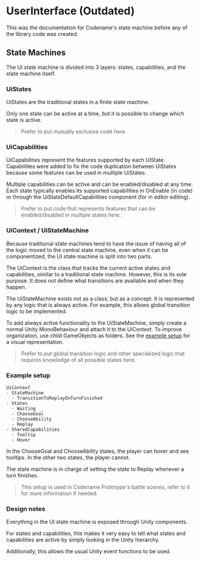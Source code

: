 # UserInterface (Outdated)

This was the documentation for Codename's state machine before any of the library code was created.

## State Machines

The UI state machine is divided into 3 layers: states, capabilities, and the state machine itself.

### UiStates

UiStates are the traditional states in a finite state machine.

Only one state can be active at a time, but it is possible to change which state is active.

> Prefer to put mutually exclusive code here.

### UiCapabilities

UiCapabilities represent the features supported by each UiState. Capabilities were added to fix the code duplication between UiStates because some features can be used in multiple UiStates.

Multiple capabilities can be active and can be enabled/disabled at any time.
Each state typically enables its supported capabilities in OnEnable (in code) or through the UiStateDefaultCapabilities component (for in editor editing).

> Prefer to put code that represents features that can be enabled/disabled in multiple states here.

### UiContext / UiStateMachine

Because traditional state machines tend to have the issue of having all of the logic moved to the central state machine, even when it can be componentized, the UI state machine is split into two parts.

The UiContext is the class that tracks the current active states and capabilities, similar to a traditional state machine. However, this is its sole purpose. It does not define what transitions are available and when they happen.

The UiStateMachine exists not as a class, but as a concept. It is represented by any logic that is always active. For example, this allows global transition logic to be implemented.

To add always active functionality to the UiStateMachine, simply create a normal Unity MonoBehaviour and attach it to the UiContext. To improve organization, use child GameObjects as folders. See the [example setup](#example-setup) for a visual representation.

> Prefer to put global transition logic and other specialized logic that requires knowledge of all possible states here.

### Example setup

```
UiContext
- StateMachine
  - TransitionToReplayOnTurnFinished
- States
  - Waiting
  - ChooseGoal
  - ChooseAbility
  - Replay
- SharedCapabilities
  - Tooltip
  - Hover
```

In the ChooseGoal and ChooseAbility states, the player can hover and see tooltips. In the other two states, the player cannot.

The state machine is in charge of setting the state to Replay whenever a turn finishes.

> This setup is used in Codename Prototype's battle scenes, refer to it for more information if needed.

### Design notes

Everything in the UI state machine is exposed through Unity components.

For states and capabilities, this makes it very easy to tell what states and capabilities are active by simply looking in the Unity hierarchy.

Additionally, this allows the usual Unity event functions to be used.
